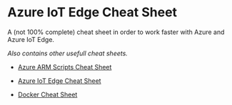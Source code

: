 # Azure IoT Edge Cheat Sheet

A (not 100% complete) cheat sheet in order to work faster with Azure and Azure IoT Edge. 

*Also contains other usefull cheat sheets.*

- [Azure ARM Scripts Cheat Sheet](/files/azure-arm-cheat-sheet.md)

- [Azure IoT Edge Cheat Sheet](/files/azure-iot-edge-cheat-sheet.md)

- [Docker Cheat Sheet](/files/docker-cheat-sheet.md)
 
